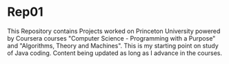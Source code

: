 # Rep01
This Repository contains Projects worked on Princeton University powered by Coursera courses 
"Computer Science - Programming with a Purpose" and "Algorithms, Theory and Machines".
This is my starting point on study of Java coding. 
Content being updated as long as I advance in the courses.
